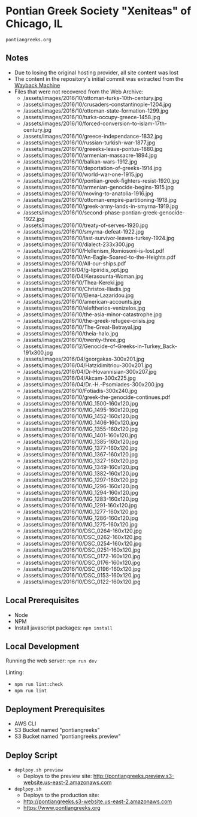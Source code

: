 # Pontian Greek Society "Xeniteas" of Chicago, IL

    pontiangreeks.org

## Notes

- Due to losing the original hosting provider, all site content was lost
- The content in the repository's initial commit was extracted from the [Wayback Machine](web.archive.org)
- Files that were not recovered from the Web Archive:
  - /assets/images/2016/10/ottoman-turks-10th-century.jpg
  - /assets/images/2016/10/crusaders-constantinople-1204.jpg
  - /assets/images/2016/10/ottoman-state-formation-1299.jpg
  - /assets/images/2016/10/turks-occupy-greece-1458.jpg
  - /assets/images/2016/10/forced-conversion-to-islam-17th-century.jpg
  - /assets/images/2016/10/greece-independance-1832.jpg
  - /assets/images/2016/10/russian-turkish-war-1877.jpg
  - /assets/images/2016/10/greeeks-leave-pontus-1880.jpg
  - /assets/images/2016/10/armenian-massacre-1894.jpg
  - /assets/images/2016/10/balkan-wars-1912.jpg
  - /assets/images/2016/10/deportation-of-greeks-1914.jpg
  - /assets/images/2016/10/world-war-one-1915.jpg
  - /assets/images/2016/10/pontian-greek-fighters-resist-1920.jpg
  - /assets/images/2016/10/armenian-genocide-begins-1915.jpg
  - /assets/images/2016/10/moving-to-anatolia-1916.jpg
  - /assets/images/2016/10/ottoman-empire-partitioning-1918.jpg
  - /assets/images/2016/10/greek-army-lands-in-smyrna-1919.jpg
  - /assets/images/2016/10/second-phase-pontian-greek-genocide-1922.jpg
  - /assets/images/2016/10/treaty-of-serves-1920.jpg
  - /assets/images/2016/10/smyrna-defeat-1922.jpg
  - /assets/images/2016/10/last-survivor-leaves-turkey-1924.jpg
  - /assets/images/2016/10/dialect-233x300.jpg
  - /assets/images/2016/10/Hellenism_Romiosoni-is-lost.pdf
  - /assets/images/2016/10/An-Eagle-Soared-to-the-Heights.pdf
  - /assets/images/2016/10/All-our-ships.pdf
  - /assets/images/2016/04/g-lipiridis_opt.jpg
  - /assets/images/2016/04/Kerasounta-Woman.jpg
  - /assets/images/2016/10/Thea-Kereki.jpg
  - /assets/images/2016/10/Christos-Iliadis.jpg
  - /assets/images/2016/10/Elena-Lazaridou.jpg
  - /assets/images/2016/10/american-accounts.jpg
  - /assets/images/2016/10/eleftherios-venizelos.jpg
  - /assets/images/2016/10/the-asia-minor-catastrophe.jpg
  - /assets/images/2016/10/the-greek-refugee-crisis.jpg
  - /assets/images/2016/10/The-Great-Betrayal.jpg
  - /assets/images/2016/10/theia-halo.jpg
  - /assets/images/2016/10/twenty-three.jpg
  - /assets/images/2016/12/Genocide-of-Greeks-in-Turkey_Back-191x300.jpg
  - /assets/images/2016/04/georgakas-300x201.jpg
  - /assets/images/2016/04/Hatzidimitriou-300x201.jpg
  - /assets/images/2016/04/Dr-Hovannisian-300x207.jpg
  - /assets/images/2016/04/Akcam-300x225.jpg
  - /assets/images/2016/04/Dr.-H.-Psomiades-300x200.jpg
  - /assets/images/2016/10/Fotiadis-300x240.jpg
  - /assets/images/2016/10/greek-the-genocide-continues.pdf
  - /assets/images/2016/10/MG_1500-160x120.jpg
  - /assets/images/2016/10/MG_1495-160x120.jpg
  - /assets/images/2016/10/MG_1452-160x120.jpg
  - /assets/images/2016/10/MG_1406-160x120.jpg
  - /assets/images/2016/10/MG_1355-160x120.jpg
  - /assets/images/2016/10/MG_1401-160x120.jpg
  - /assets/images/2016/10/MG_1385-160x120.jpg
  - /assets/images/2016/10/MG_1377-160x120.jpg
  - /assets/images/2016/10/MG_1367-160x120.jpg
  - /assets/images/2016/10/MG_1327-160x120.jpg
  - /assets/images/2016/10/MG_1349-160x120.jpg
  - /assets/images/2016/10/MG_1382-160x120.jpg
  - /assets/images/2016/10/MG_1297-160x120.jpg
  - /assets/images/2016/10/MG_1296-160x120.jpg
  - /assets/images/2016/10/MG_1294-160x120.jpg
  - /assets/images/2016/10/MG_1283-160x120.jpg
  - /assets/images/2016/10/MG_1291-160x120.jpg
  - /assets/images/2016/10/MG_1277-160x120.jpg
  - /assets/images/2016/10/MG_1286-160x120.jpg
  - /assets/images/2016/10/MG_1275-160x120.jpg
  - /assets/images/2016/10/DSC_0264-160x120.jpg
  - /assets/images/2016/10/DSC_0262-160x120.jpg
  - /assets/images/2016/10/DSC_0254-160x120.jpg
  - /assets/images/2016/10/DSC_0251-160x120.jpg
  - /assets/images/2016/10/DSC_0172-160x120.jpg
  - /assets/images/2016/10/DSC_0176-160x120.jpg
  - /assets/images/2016/10/DSC_0196-160x120.jpg
  - /assets/images/2016/10/DSC_0153-160x120.jpg
  - /assets/images/2016/10/DSC_0122-160x120.jpg

## Local Prerequisites

- Node
- NPM
- Install javascript packages: `npm install`

## Local Development

Running the web server: `npm run dev`

Linting:

- `npm run lint:check`
- `npm run lint`

## Deployment Prerequisites

- AWS CLI
- S3 Bucket named "pontiangreeks"
- S3 Bucket named "pontiangreeks.preview"

## Deploy Script

- `deplpoy.sh preview`
  - Deploys to the preview site: http://pontiangreeks.preview.s3-website.us-east-2.amazonaws.com
- `deplpoy.sh`
  - Deploys to the production site:
  * http://pontiangreeks.s3-website.us-east-2.amazonaws.com
  * https://www.pontiangreeks.org
